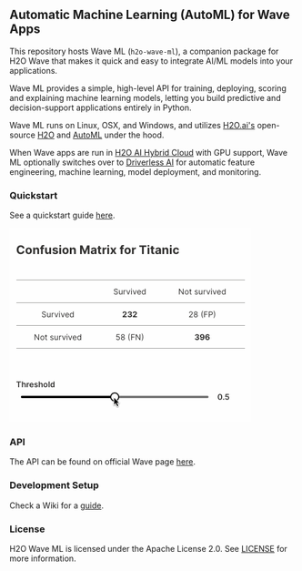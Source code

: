 ## Automatic Machine Learning (AutoML) for Wave Apps

This repository hosts Wave ML (`h2o-wave-ml`), a companion package for H2O Wave that makes it quick and easy to integrate AI/ML models into your applications.

Wave ML provides a simple, high-level API for training, deploying, scoring and explaining machine learning models, letting you build predictive and decision-support applications entirely in Python.

Wave ML runs on Linux, OSX, and Windows, and utilizes [H2O.ai's](https://h2o.ai) open-source [H2O](https://github.com/h2oai/h2o-3) and [AutoML](https://docs.h2o.ai/h2o/latest-stable/h2o-docs/automl.html) under the hood.

When Wave apps are run in [H2O AI Hybrid Cloud](https://www.h2o.ai/hybrid-cloud/) with GPU support, Wave ML optionally switches over to [Driverless AI](https://www.h2o.ai/products/h2o-driverless-ai/) for automatic feature engineering, machine learning, model deployment, and monitoring.

### Quickstart

See a quickstart guide [here](https://github.com/h2oai/wave-ml/wiki/Quickstart).

<kbd><img src="assets/cm.gif" alt="confusion matrix"></kbd>

### API

The API can be found on official Wave page [here](https://wave.h2o.ai/docs/api/h2o_wave_ml/index).

### Development Setup

Check a Wiki for a [guide](https://github.com/h2oai/wave-ml/wiki/Developer).

### License

H2O Wave ML is licensed under the Apache License 2.0. See [LICENSE](LICENSE) for more information.
